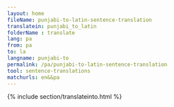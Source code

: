 ```yaml
---
layout: home
fileName: punjabi-to-latin-sentence-translation
translatein: punjabi_to_latin
folderName : translate
lang: pa
from: pa
to: la
langname: punjabi-to
permalink: /pa/punjabi-to-latin-sentence-translation
tool: sentence-translations
matchurls: en&&pa
---
```

{% include section/translateinto.html %}
